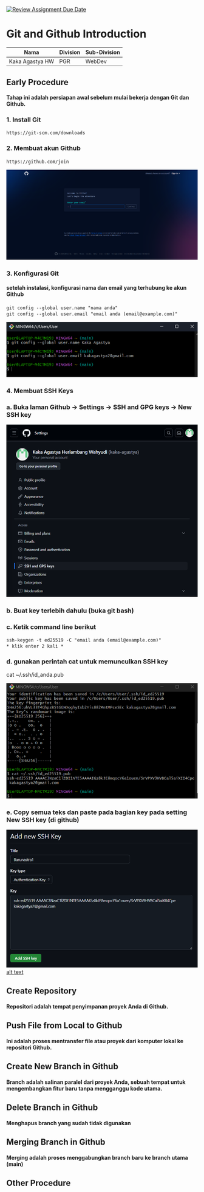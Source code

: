 [![Review Assignment Due Date](https://classroom.github.com/assets/deadline-readme-button-22041afd0340ce965d47ae6ef1cefeee28c7c493a6346c4f15d667ab976d596c.svg)](https://classroom.github.com/a/tbEHDGEc)
# Git and Github Introduction

| Nama  | Division        | Sub-Division  |
| ----- | ---------- | ---------- |
| Kaka Agastya HW   | PGR | WebDev |

## Early Procedure
#### Tahap ini adalah persiapan awal sebelum mulai bekerja dengan Git dan Github.
### 1. Install Git
    https://git-scm.com/downloads
### 2. Membuat akun Github
    https://github.com/join

![alt text](<picture/gambar 1.png>)
### 3. Konfigurasi Git
#### setelah instalasi, konfigurasi nama dan email yang terhubung ke akun Github
    git config --global user.name "nama anda"
    git config --global user.email "email anda (email@example.com)"

![alt text](<picture/gambar 2.png>)
### 4. Membuat SSH Keys
### a. Buka laman Github -> Settings -> SSH and GPG keys -> New SSH key
![alt text](<picture/gambar 3.png>)
### b. Buat key terlebih dahulu (buka git bash)
### c. Ketik command line berikut
    ssh-keygen -t ed25519 -C "email anda (email@example.com)"
    * klik enter 2 kali *
### d. gunakan perintah cat untuk memunculkan SSH key
cat ~/.ssh/id_anda.pub

![alt text](<picture/gambar 4.png>)
### e. Copy semua teks dan paste pada bagian key pada setting New SSH key (di github)
![alt text](<picture/gambar 5.png>) [alt text](README.md)

## Create Repository
#### Repositori adalah tempat penyimpanan proyek Anda di Github.

## Push File from Local to Github
#### Ini adalah proses mentransfer file atau proyek dari komputer lokal ke repositori Github.

## Create New Branch in Github 
#### Branch adalah salinan paralel dari proyek Anda, sebuah tempat untuk mengembangkan fitur baru tanpa mengganggu kode utama.

## Delete Branch in Github
#### Menghapus branch yang sudah tidak digunakan

## Merging Branch in Github
#### Merging adalah proses menggabungkan branch baru ke branch utama (main)

## Other Procedure
